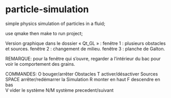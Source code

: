 # particle-simulation
simple physics simulation of particles in a fluid;

use qmake then make to run project;

Version graphique dans le dossier « Qt_GL » :
		fenêtre 1 : plusieurs obstacles et sources.
		fenêtre 2 : changement de milieu.
		fenêtre 3 : planche de Galton.

REMARQUE: pour la fenêtre qui s’ouvre, regarder a l’intérieur du bac pour voir le comportement des grains.
	
COMMANDES: 	O 	bouger/arrêter Obstacles
		T 	activer/désactiver Sources 
		SPACE 	arrêter/redémarrer la Simulation
		R 	monter en haut 
		F 	descendre en bas	
		V 	vider le système
		N/M 	système precedent/suivant
